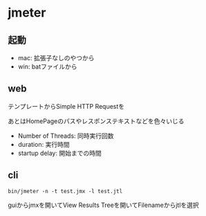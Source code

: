 # jmeter
## 起動
- mac: 拡張子なしのやつから
- win: batファイルから

## web
テンプレートからSimple HTTP Requestを

あとはHomePageのパスやレスポンステキストなどを色々いじる

- Number of Threads: 同時実行回数
- duration: 実行時間
- startup delay: 開始までの時間

## cli
```console
bin/jmeter -n -t test.jmx -l test.jtl
```

guiからjmxを開いてView Results Treeを開いてFilenameからjtlを選択
